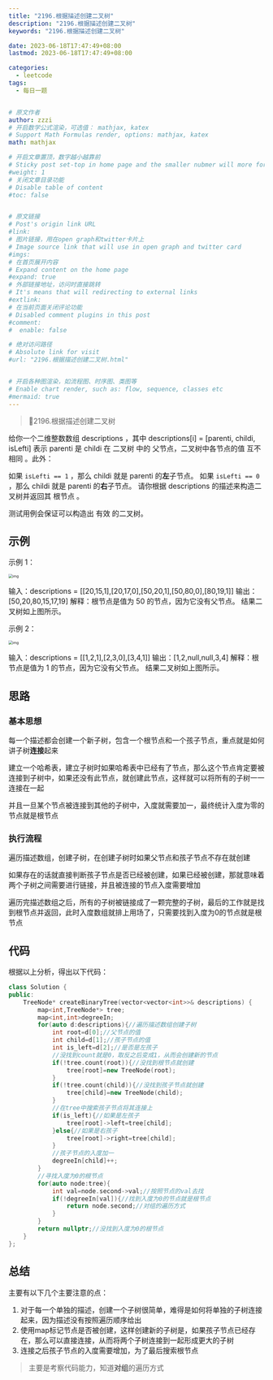 ```yaml
---
title: "2196.根据描述创建二叉树"
description: "2196.根据描述创建二叉树"
keywords: "2196.根据描述创建二叉树"

date: 2023-06-18T17:47:49+08:00
lastmod: 2023-06-18T17:47:49+08:00

categories:
  - leetcode
tags:
  - 每日一题


# 原文作者
author: zzzi
# 开启数学公式渲染，可选值： mathjax, katex
# Support Math Formulas render, options: mathjax, katex
math: mathjax

# 开启文章置顶，数字越小越靠前
# Sticky post set-top in home page and the smaller nubmer will more forward.
#weight: 1
# 关闭文章目录功能
# Disable table of content
#toc: false


# 原文链接
# Post's origin link URL
#link:
# 图片链接，用在open graph和twitter卡片上
# Image source link that will use in open graph and twitter card
#imgs:
# 在首页展开内容
# Expand content on the home page
#expand: true
# 外部链接地址，访问时直接跳转
# It's means that will redirecting to external links
#extlink:
# 在当前页面关闭评论功能
# Disabled comment plugins in this post
#comment:
#  enable: false

# 绝对访问路径
# Absolute link for visit
#url: "2196.根据描述创建二叉树.html"


# 开启各种图渲染，如流程图、时序图、类图等
# Enable chart render, such as: flow, sequence, classes etc
#mermaid: true
---
```


>:deciduous_tree:2196.根据描述创建二叉树

给你一个二维整数数组 descriptions ，其中 descriptions[i] = [parenti, childi, isLefti] 表示 parenti 是 childi 在 二叉树 中的 父节点，二叉树中各节点的值 互不相同 。此外：

如果 `isLefti == 1` ，那么 childi 就是 parenti 的**左**子节点。
如果 `isLefti == 0` ，那么 childi 就是 parenti 的**右**子节点。
请你根据 descriptions 的描述来构造二叉树并返回其 根节点 。

测试用例会保证可以构造出 有效 的二叉树。

<!--more-->

## 示例

示例 1：

<img src="https://assets.leetcode.com/uploads/2022/02/09/example1drawio.png" alt="img" style="zoom:50%;" />

输入：descriptions = [[20,15,1],[20,17,0],[50,20,1],[50,80,0],[80,19,1]]
输出：[50,20,80,15,17,19]
解释：根节点是值为 50 的节点，因为它没有父节点。
结果二叉树如上图所示。

示例 2：

<img src="https://assets.leetcode.com/uploads/2022/02/09/example2drawio.png" alt="img" style="zoom:50%;" />

输入：descriptions = [[1,2,1],[2,3,0],[3,4,1]]
输出：[1,2,null,null,3,4]
解释：根节点是值为 1 的节点，因为它没有父节点。 
结果二叉树如上图所示。

## 思路

### 基本思想

每一个描述都会创建一个新子树，包含一个根节点和一个孩子节点，重点就是如何讲子树**连接**起来

建立一个哈希表，建立子树时如果哈希表中已经有了节点，那么这个节点肯定要被连接到子树中，如果还没有此节点，就创建此节点，这样就可以将所有的子树一一连接在一起

并且一旦某个节点被连接到其他的子树中，入度就需要加一，最终统计入度为零的节点就是根节点

### 执行流程

遍历描述数组，创建子树，在创建子树时如果父节点和孩子节点不存在就创建

如果存在的话就直接判断孩子节点是否已经被创建，如果已经被创建，那就意味着两个子树之间需要进行链接，并且被连接的节点入度需要增加

遍历完描述数组之后，所有的子树被链接成了一颗完整的子树，最后的工作就是找到根节点并返回，此时入度数组就排上用场了，只需要找到入度为0的节点就是根节点

## 代码

根据以上分析，得出以下代码：

```c++
class Solution {
public:
    TreeNode* createBinaryTree(vector<vector<int>>& descriptions) {
        map<int,TreeNode*> tree;
        map<int,int>degreeIn;
        for(auto d:descriptions){//遍历描述数组创建子树
            int root=d[0];//父节点的值
            int child=d[1];//孩子节点的值
            int is_left=d[2];//是否是左孩子
            //没找到count就是0，取反之后变成1，从而会创建新的节点
            if(!tree.count(root)){//没找到根节点就创建
                tree[root]=new TreeNode(root);
            }
            if(!tree.count(child)){//没找到孩子节点就创建
                tree[child]=new TreeNode(child);
            }
            //在tree中搜索孩子节点将其连接上
            if(is_left){//如果是左孩子
                tree[root]->left=tree[child];
            }else{//如果是右孩子
                tree[root]->right=tree[child];
            }
            //孩子节点的入度加一
            degreeIn[child]++;
        }
        //寻找入度为0的根节点
        for(auto node:tree){
            int val=node.second->val;//按照节点的val去找
            if(!degreeIn[val]){//找到入度为0的节点就是根节点
                return node.second;//对组的遍历方式
            }
        }
        return nullptr;//没找到入度为0的根节点
    }
};
```

## 总结

主要有以下几个主要注意的点：

1. 对于每一个单独的描述，创建一个子树很简单，难得是如何将单独的子树连接起来，因为描述没有按照遍历顺序给出
2. 使用map标记节点是否被创建，这样创建新的子树是，如果孩子节点已经存在，那么可以直接连接，从而将两个子树连接到一起形成更大的子树
3. 连接之后孩子节点的入度需要增加，为了最后搜索根节点

> 主要是考察代码能力，知道**对组**的遍历方式
